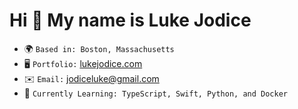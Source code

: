 Hi 👋 My name is Luke Jodice
====================================================================================================================================
*   🌍  `Based in: Boston, Massachusetts`
*   🖥️  `Portfolio:` [lukejodice.com](http://lukejodice.com)
*   ✉️  `Email:` [jodiceluke@gmail.com](mailto:jodiceluke@gmail.com)
*   🧠  `Currently Learning: TypeScript, Swift, Python, and Docker`
